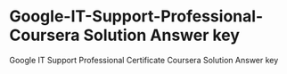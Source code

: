 # Google-IT-Support-Professional-Coursera Solution Answer key
Google IT Support Professional Certificate Coursera Solution Answer key
